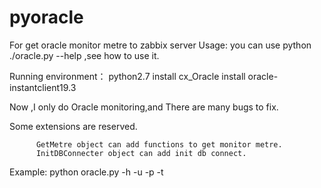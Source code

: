 # pyoracle
For get oracle monitor metre to zabbix server
Usage:
  you can use python ./oracle.py --help ,see how to use it.
  
  Running environment：
          python2.7
          install cx_Oracle
          install oracle-instantclient19.3
  
  
  Now ,I only do Oracle monitoring,and There are many bugs to fix.
  
  Some extensions are reserved.
  
          GetMetre object can add functions to get monitor metre.
          InitDBConnecter object can add init db connect.
          
          
  Example:
          python oracle.py -h <oracle ip> -u <user> -p <passwd> -t <db type>
  
  
